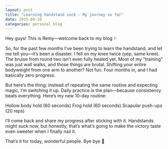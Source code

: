 ```yaml
---
layout: post
title: "Learning handstand suck - My journey so far"
date: 2025-09-10
categories: personal blog
---
```

Hey guys! This is Remy—welcome back to my blog ✨

So, for the past few months I’ve been trying to learn the handstand, and let me tell you—it’s been a disaster. I fell on my knee twice (yep, same knee). The bruise from round two isn’t even fully healed yet.
Most of my “training” was just wall walks, and those things are brutal. Shifting your entire bodyweight from one arm to another? Not fun. Four months in, and I had basically zero progress.

But here’s the thing: instead of repeating the same routine and expecting magic, I’m switching it up. 
Daily practice is the plan—because consistency beats everything. Here’s my new 10-day routine:

Hollow body hold (60 seconds)
Frog hold (60 seconds)
Scapular push-ups (20 reps)

I’ll come back and share my progress after sticking with it.
Handstands might suck now, but honestly, that’s what’s going to make the victory taste even sweeter when I finally nail it.

That’s it for today, wonderful people. Bye bye 💜
